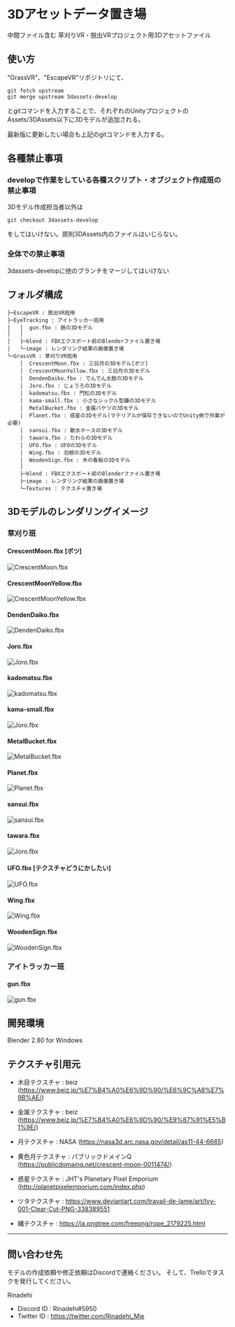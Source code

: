 3Dアセットデータ置き場
====

中間ファイル含む 草刈りVR・脱出VRプロジェクト用3Dアセットファイル


## 使い方

"GrassVR"、"EscapeVR"リポジトリにて、

```
git fetch upstream
git merge upstream 3dassets-develop
```

とgitコマンドを入力することで、それぞれのUnityプロジェクトのAssets/3DAssets以下に3Dモデルが追加される。

最新版に更新したい場合も上記のgitコマンドを入力する。

## 各種禁止事項

### developで作業をしている各種スクリプト・オブジェクト作成班の禁止事項

3Dモデル作成担当者以外は

```
git checkout 3dassets-develop
```

をしてはいけない。原則3DAssets内のファイルはいじらない。

### 全体での禁止事項

3dassets-developに他のブランチをマージしてはいけない


## フォルダ構成

```
├─EscapeVR : 脱出VR班用
├─EyeTracking : アイトラッカー班用
│   │  gun.fbx : 銃の3Dモデル
│   │
│   ├─blend : FBXエクスポート前のBlenderファイル置き場
│   └─image : レンダリング結果の画像置き場
└─GrassVR : 草刈りVR班用
    │  CrescentMoon.fbx : 三日月の3Dモデル[ボツ]
    │  CrescentMoonYellow.fbx : 三日月の3Dモデル
    │  DendenDaiko.fbx : でんでん太鼓の3Dモデル
    │  Joro.fbx : じょうろの3Dモデル
    │  kadomatsu.fbx : 門松の3Dモデル
    │  kama-small.fbx : 小さなシックル型鎌の3Dモデル
    │  MetalBucket.fbx : 金属バケツの3Dモデル
    │  Planet.fbx : 惑星の3Dモデル(マテリアルが保存できないのでUnity側で作業が必要)
    │  sansui.fbx : 散水ホースの3Dモデル
    │  tawara.fbx : たわらの3Dモデル
    │  UFO.fbx : UFOの3Dモデル
    │  Wing.fbx : 羽根の3Dモデル
    │  WoodenSign.fbx : 木の看板の3Dモデル
    │
    ├─blend : FBXエクスポート前のBlenderファイル置き場
    ├─image : レンダリング結果の画像置き場
    └─Textures : テクスチャ置き場
```

## 3Dモデルのレンダリングイメージ

### 草刈り班

#### CrescentMoon.fbx [ボツ]
![CrescentMoon.fbx](GrassVR/image/CrescentMoon.png)

#### CrescentMoonYellow.fbx
![CrescentMoonYellow.fbx](GrassVR/image/CrescentMoonYellow.png)

#### DendenDaiko.fbx
![DendenDaiko.fbx](GrassVR/image/DendenDaiko.png)

#### Joro.fbx
![Joro.fbx](GrassVR/image/Joro.png)

#### kadomatsu.fbx
![kadomatsu.fbx](GrassVR/image/kadomatsu.png)

#### kama-small.fbx
![Joro.fbx](GrassVR/image/kama-small.png)

#### MetalBucket.fbx
![MetalBucket.fbx](GrassVR/image/MetalBucket.png)

#### Planet.fbx
![Planet.fbx](GrassVR/image/Planet.png)

#### sansui.fbx
![sansui.fbx](GrassVR/image/sansui.png)

#### tawara.fbx
![Joro.fbx](GrassVR/image/tawara.png)

#### UFO.fbx [テクスチャどうにかしたい]
![UFO.fbx](GrassVR/image/UFO.png)

#### Wing.fbx
![Wing.fbx](GrassVR/image/Wing.png)

#### WoodenSign.fbx
![WoodenSign.fbx](GrassVR/image/WoodenSign.png)


### アイトラッカー班

#### gun.fbx
![gun.fbx](EyeTracking/image/gun.png)

## 開発環境

Blender 2.80 for Windows

## テクスチャ引用元

* 木目テクスチャ : beiz (https://www.beiz.jp/%E7%B4%A0%E6%9D%90/%E6%9C%A8%E7%9B%AE/)

* 金属テクスチャ : beiz (https://www.beiz.jp/%E7%B4%A0%E6%9D%90/%E9%87%91%E5%B1%9E/)

* 月テクスチャ : NASA (https://nasa3d.arc.nasa.gov/detail/as11-44-6665)

* 黄色月テクスチャ : パブリックドメインQ (https://publicdomainq.net/crescent-moon-0011474/)

* 惑星テクスチャ : JHT's Planetary Pixel Emporium (http://planetpixelemporium.com/index.php)

* ツタテクスチャ : https://www.deviantart.com/travail-de-lame/art/Ivy-001-Clear-Cut-PNG-338389551

* 縄テクスチャ : https://ja.pngtree.com/freepng/rope_2179225.html

---


## 問い合わせ先

モデルの作成依頼や修正依頼はDiscordで連絡ください。
そして、Trelloでタスクを発行してください。

Rinadehi
* Discord ID : Rinadehi#5950
* Twitter ID : https://twitter.com/Rinadehi_Mie
